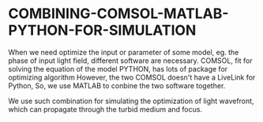 # COMBINING-COMSOL-MATLAB-PYTHON-FOR-SIMULATION
When we need optimize the input or parameter of some model, eg. the phase of input light field, 
different software are necessary. 
COMSOL, fit for solving the equation of the model
PYTHON, has lots of package for optimizing algorithm
However, the two COMSOL doesn't have a LiveLink for Python, So, we use MATLAB to conbine the two software together.

We use such combination for simulating the optimization of light wavefront, which can propagate through the turbid medium and focus.
